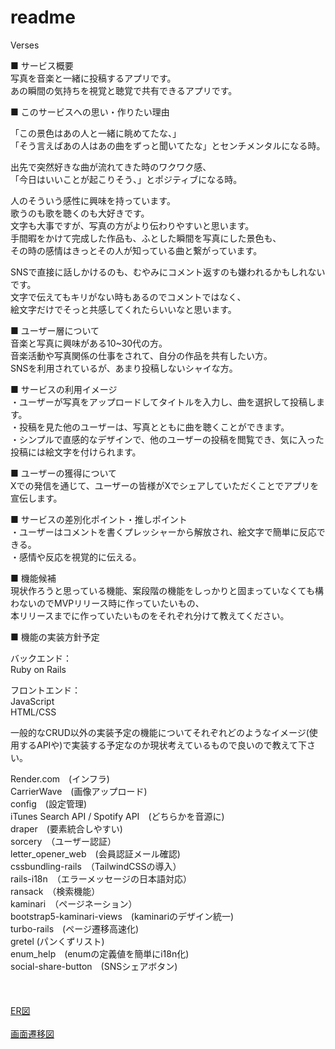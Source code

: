 # readme  
  
Verses  
  
■ サービス概要  
写真を音楽と一緒に投稿するアプリです。  
あの瞬間の気持ちを視覚と聴覚で共有できるアプリです。  
  
■ このサービスへの思い・作りたい理由  
  
「この景色はあの人と一緒に眺めてたな、」  
「そう言えばあの人はあの曲をずっと聞いてたな」とセンチメンタルになる時。  
  
出先で突然好きな曲が流れてきた時のワクワク感、  
「今日はいいことが起こりそう、」とポジティブになる時。  
  
人のそういう感性に興味を持っています。  
歌うのも歌を聴くのも大好きです。  
文字も大事ですが、写真の方がより伝わりやすいと思います。  
手間暇をかけて完成した作品も、ふとした瞬間を写真にした景色も、  
その時の感情はきっとその人が知っている曲と繋がっています。  
  
SNSで直接に話しかけるのも、むやみにコメント返すのも嫌われるかもしれないです。  
文字で伝えてもキリがない時もあるのでコメントではなく、  
絵文字だけでそっと共感してくれたらいいなと思います。  
  
■ ユーザー層について  
音楽と写真に興味がある10~30代の方。  
音楽活動や写真関係の仕事をされて、自分の作品を共有したい方。  
SNSを利用されているが、あまり投稿しないシャイな方。  
  
■ サービスの利用イメージ  
・ユーザーが写真をアップロードしてタイトルを入力し、曲を選択して投稿します。  
・投稿を見た他のユーザーは、写真とともに曲を聴くことができます。  
・シンプルで直感的なデザインで、他のユーザーの投稿を閲覧でき、気に入った投稿には絵文字を付けられます。  
  
■ ユーザーの獲得について  
Xでの発信を通じて、ユーザーの皆様がXでシェアしていただくことでアプリを宣伝します。  
  
■ サービスの差別化ポイント・推しポイント  
・ユーザーはコメントを書くプレッシャーから解放され、絵文字で簡単に反応できる。  
・感情や反応を視覚的に伝える。  
  
■ 機能候補  
現状作ろうと思っている機能、案段階の機能をしっかりと固まっていなくても構わないのでMVPリリース時に作っていたいもの、  
本リリースまでに作っていたいものをそれぞれ分けて教えてください。  
  
■ 機能の実装方針予定  
  
バックエンド：  
Ruby on Rails  
  
フロントエンド：  
JavaScript  
HTML/CSS  
  
一般的なCRUD以外の実装予定の機能についてそれぞれどのようなイメージ(使用するAPIや)で実装する予定なのか現状考えているもので良いので教えて下さい。  
  
Render.com　(インフラ)  
CarrierWave　(画像アップロード)  
config　(設定管理)  
iTunes Search API / Spotify API　(どちらかを音源に)  
draper　(要素統合しやすい)  
sorcery　（ユーザー認証）  
letter_opener_web　(会員認証メール確認)  
cssbundling-rails　（TailwindCSSの導入）  
rails-i18n　（エラーメッセージの日本語対応）  
ransack　（検索機能）  
kaminari　（ページネーション）  
bootstrap5-kaminari-views　(kaminariのデザイン統一)  
turbo-rails　(ページ遷移高速化)  
gretel	(パンくずリスト)  
enum_help　(enumの定義値を簡単にi18n化)  
social-share-button　(SNSシェアボタン)  
<br>
<br>
<br>
[ER図](https://i.gyazo.com/fc8a6cb0de9673c9a4523370260c9a7e.png)  
<br>
[画面遷移図](https://www.figma.com/design/TzTv7FDIYN7R1reTDoCX4H/%E7%94%BB%E9%9D%A2%E9%81%B7%E7%A7%BB%E5%9B%B3?node-id=0-1&t=fztLZ8hkjQOLdiHO-1)


